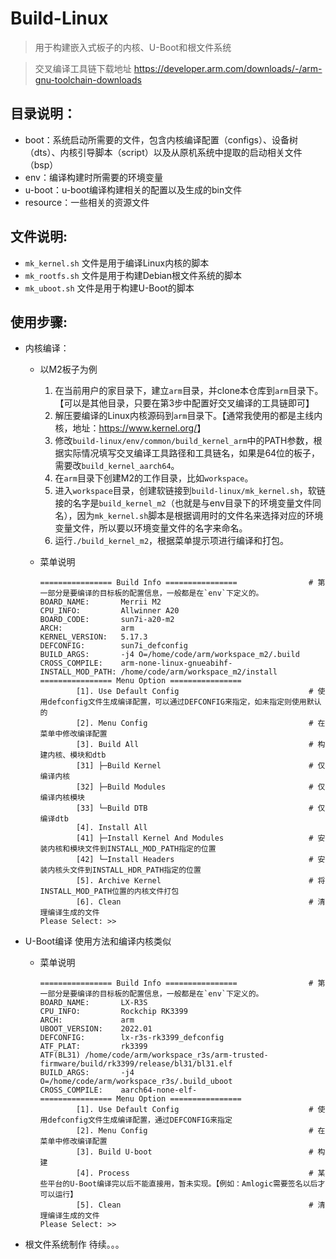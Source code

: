 # Build-Linux
> 用于构建嵌入式板子的内核、U-Boot和根文件系统

> 交叉编译工具链下载地址 https://developer.arm.com/downloads/-/arm-gnu-toolchain-downloads

## 目录说明：
- boot：系统启动所需要的文件，包含内核编译配置（configs）、设备树（dts）、内核引导脚本（script）以及从原机系统中提取的启动相关文件（bsp）
- env：编译构建时所需要的环境变量
- u-boot：u-boot编译构建相关的配置以及生成的bin文件
- resource：一些相关的资源文件

## 文件说明:
- `mk_kernel.sh` 文件是用于编译Linux内核的脚本
- `mk_rootfs.sh` 文件是用于构建Debian根文件系统的脚本
- `mk_uboot.sh` 文件是用于构建U-Boot的脚本

## 使用步骤:
- 内核编译：
  - 以M2板子为例
    1. 在当前用户的家目录下，建立`arm`目录，并clone本仓库到`arm`目录下。【可以是其他目录，只要在第3步中配置好交叉编译的工具链即可】
    2. 解压要编译的Linux内核源码到`arm`目录下。【通常我使用的都是主线内核，地址：<https://www.kernel.org/>】
    3. 修改`build-linux/env/common/build_kernel_arm`中的PATH参数，根据实际情况填写交叉编译工具路径和工具链名，如果是64位的板子，需要改`build_kernel_aarch64`。
    4. 在`arm`目录下创建M2的工作目录，比如`workspace`。
    5. 进入`workspace`目录，创建软链接到`build-linux/mk_kernel.sh`，软链接的名字是`build_kernel_m2`（也就是与env目录下的环境变量文件同名），因为`mk_kernel.sh`脚本是根据调用时的文件名来选择对应的环境变量文件，所以要以环境变量文件的名字来命名。
    6. 运行`./build_kernel_m2`，根据菜单提示项进行编译和打包。

  - 菜单说明
    ```
    ================ Build Info ================                # 第一部分是要编译的目标板的配置信息，一般都是在`env`下定义的。
    BOARD_NAME:       Merrii M2
    CPU_INFO:         Allwinner A20
    BOARD_CODE:       sun7i-a20-m2
    ARCH:             arm
    KERNEL_VERSION:   5.17.3
    DEFCONFIG:        sun7i_defconfig
    BUILD_ARGS:       -j4 O=/home/code/arm/workspace_m2/.build
    CROSS_COMPILE:    arm-none-linux-gnueabihf-
    INSTALL_MOD_PATH: /home/code/arm/workspace_m2/install
    ================ Menu Option ================
            [1]. Use Default Config                             # 使用defconfig文件生成编译配置，可以通过DEFCONFIG来指定，如未指定则使用默认的
            [2]. Menu Config                                    # 在菜单中修改编译配置
            [3]. Build All                                      # 构建内核、模块和dtb
            [31] ├─Build Kernel                                 # 仅编译内核
            [32] ├─Build Modules                                # 仅编译内核模块
            [33] └─Build DTB                                    # 仅编译dtb
            [4]. Install All
            [41] ├─Install Kernel And Modules                   # 安装内核和模块文件到INSTALL_MOD_PATH指定的位置
            [42] └─Install Headers                              # 安装内核头文件到INSTALL_HDR_PATH指定的位置
            [5]. Archive Kernel                                 # 将INSTALL_MOD_PATH位置的内核文件打包
            [6]. Clean                                          # 清理编译生成的文件
    Please Select: >>
    ```

- U-Boot编译
  使用方法和编译内核类似

  - 菜单说明
    ```
    ================ Build Info ================                # 第一部分是要编译的目标板的配置信息，一般都是在`env`下定义的。
    BOARD_NAME:       LX-R3S
    CPU_INFO:         Rockchip RK3399
    ARCH:             arm
    UBOOT_VERSION:    2022.01
    DEFCONFIG:        lx-r3s-rk3399_defconfig
    ATF_PLAT:         rk3399
    ATF(BL31) /home/code/arm/workspace_r3s/arm-trusted-firmware/build/rk3399/release/bl31/bl31.elf
    BUILD_ARGS:       -j4 O=/home/code/arm/workspace_r3s/.build_uboot
    CROSS_COMPILE:    aarch64-none-elf-
    ================ Menu Option ================
            [1]. Use Default Config                             # 使用defconfig文件生成编译配置，通过DEFCONFIG来指定
            [2]. Menu Config                                    # 在菜单中修改编译配置
            [3]. Build U-boot                                   # 构建
            [4]. Process                                        # 某些平台的U-Boot编译完以后不能直接用，暂未实现。【例如：Amlogic需要签名以后才可以运行】
            [5]. Clean                                          # 清理编译生成的文件
    Please Select: >>
    ```

- 根文件系统制作
  待续。。。
